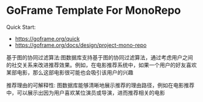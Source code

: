 # GoFrame Template For MonoRepo

Quick Start: 
- https://goframe.org/quick
- https://goframe.org/docs/design/project-mono-repo

基于图的协同过滤算法:图数据库支持基于图的协同过滤算法，通过考虑用户之间的社交关系来改进推荐效果。例如，在电影推荐系统中，如果一个用户的好友喜欢某部电影，那么这部电影很可能也会吸引该用户的兴趣

推荐理由的可解释性: 图数据库能够清晰地展示推荐的理由路径，例如在电影推荐中，可以展示出因为用户喜欢某位演员或导演，进而推荐相关的电影